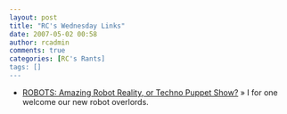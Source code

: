 ```yaml
---
layout: post
title: "RC's Wednesday Links"
date: 2007-05-02 00:58
author: rcadmin
comments: true
categories: [RC's Rants]
tags: []
---
```

<ul>
<li><a href="http://www.gizmodo.com/gadgets/robots/amazing-robot-reality-or-techno-puppet-show-255821.php" title="ROBOTS: Amazing Robot Reality, or Techno Puppet Show?">ROBOTS: Amazing Robot Reality, or Techno Puppet Show?</a> &raquo; I for one welcome our new robot overlords.</li>
</ul>

